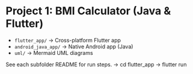 # Project 1: BMI Calculator (Java & Flutter)

- `flutter_app/` → Cross-platform Flutter app
- `android_java_app/` → Native Android app (Java)
- `uml/` → Mermaid UML diagrams

See each subfolder README for run steps.
 → cd flutter_app
 → flutter run
